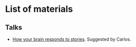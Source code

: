 # List of materials

## Talks

- [How your brain responds to stories](https://www.ted.com/talks/karen_eber_how_your_brain_responds_to_stories_and_why_they_re_crucial_for_leaders). Suggested by Carlos.